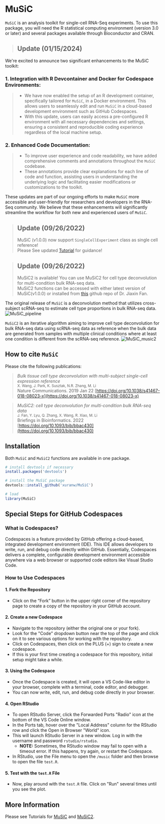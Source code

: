 MuSiC
=============================================
`MuSiC` is an analysis toolkit for single-cell RNA-Seq experiments. To use this package, you will need the R statistical computing environment (version 3.0 or later) and several packages available through Bioconductor and CRAN.

> ## Update (01/15/2024)
We're excited to announce two significant enhancements to the MuSiC toolkit:

### 1. Integration with R Devcontainer and Docker for Codespace Environments:
> - We have now enabled the setup of an R development container, specifically tailored for `MuSiC`, in a Docker environment. This allows users to seamlessly edit and run `MuSiC` in a cloud-based development environment such as GitHub Codespaces.
> - With this update, users can easily access a pre-configured R environment with all necessary dependencies and settings, ensuring a consistent and reproducible coding experience regardless of the local machine setup.

### 2. Enhanced Code Documentation:
> - To improve user experience and code readability, we have added comprehensive comments and annotations throughout the `MuSiC` codebase.
> - These annotations provide clear explanations for each line of code and function, assisting users in understanding the underlying logic and facilitating easier modifications or customizations to the toolkit.

These updates are part of our ongoing efforts to make `MuSiC` more accessible and user-friendly for researchers and developers in the RNA-Seq community. We believe that these enhancements will significantly streamline the workflow for both new and experienced users of `MuSiC`.

> ## Update (09/26/2022)
>  MuSiC (v1.0.0) now support `SingleCellExperiment` class as single cell reference!<br />
> Please See updated [Tutorial](http://xuranw.github.io/MuSiC/articles/MuSiC.html) for guidance!

> ## Update (09/26/2022)
> MuSiC2 is available! You can use MuSiC2 for cell type deconvolution for multi-condition bulk RNA-seq data. <br />
> MuSiC2 functions can be accessed with either latest version of MuSiC(v1.0.0) or installed from [this](https://github.com/Jiaxin-Fan/MuSiC2) github repo of Dr. Jiaxin Fan.

The original release of `MuSiC` is a deconvolution method that utilizes cross-subject scRNA-seq to estimate cell type proportions in bulk RNA-seq data.
![MuSiC\_pipeline](FigureMethod.jpg)

`MuSiC2` is an iterative algorithm aiming to improve cell type deconvolution for bulk RNA-seq data using scRNA-seq data as reference when the bulk data are generated from samples with multiple clinical conditions where at least one condition is different from the scRNA-seq reference.
![MuSiC\_music2](MuSiC2.jpg)


How to cite `MuSiC`
-------------------
Please cite the following publications:

> *Bulk tissue cell type deconvolution with multi-subject single-cell expression reference*<br />
> <small>X. Wang, J. Park, K. Susztak, N.R. Zhang, M. Li<br /></small>
> Nature Communications. 2019 Jan 22 [https://doi.org/10.1038/s41467-018-08023-x](https://doi.org/10.1038/s41467-018-08023-x) 

> *MuSiC2: cell type deconvolution for multi-condition bulk RNA-seq data*<br />
> <small>J. Fan, Y. Lyu, Q. Zhang, X. Wang, R. Xiao, M. Li<br /></small>
> Briefings in Bioinformatics. 2022 [https://doi.org/10.1093/bib/bbac430](https://doi.org/10.1093/bib/bbac430)


Installation
------------
Both `MuSiC` and `MuSiC2` functions are available in one package.
``` r
# install devtools if necessary
install.packages('devtools')

# install the MuSiC package
devtools::install_github('xuranw/MuSiC')

# load
library(MuSiC)
```
## Special Steps for GitHub Codespaces
### What is Codespaces?
Codespaces is a feature provided by GitHub offering a cloud-based, integrated development environment (IDE). This IDE allows developers to write, run, and debug code directly within GitHub. Essentially, Codespaces delivers a complete, configurable development environment accessible anywhere via a web browser or supported code editors like Visual Studio Code.

### How to Use Codespaces

#### 1. Fork the Repository
- Click on the “Fork” button in the upper right corner of the repository page to create a copy of the repository in your GitHub account.

#### 2. Create a new Codespace
- Navigate to the repository (either the original one or your fork).
- Look for the "Code" dropdown button near the top of the page and click on it to see various options for working with the repository.
- Click on Codespaces, then click on the PLUS (+) sign to create a new codespace.
- If this is your first time creating a codespace for this repository, initial setup might take a while.

#### 3. Using the Codespace
- Once the Codespace is created, it will open a VS Code-like editor in your browser, complete with a terminal, code editor, and debugger.
- You can now write, edit, run, and debug code directly in your browser.

#### 4. Open RStudio
- To open RStudio Server, click the Forwarded Ports "Radio" icon at the bottom of the VS Code Online window.
- In the Ports tab, hover over the "Local Address" column for the RStudio row and click the Open in Browser "World" icon.
- This will launch RStudio Server in a new window. Log in with the username and password `rstudio/rstudio`.
  - **NOTE:** Sometimes, the RStudio window may fail to open with a timeout error. If this happens, try again, or restart the Codespace.
- In RStudio, use the File menu to open the `/music` folder and then browse to open the file `test.R`.

#### 5. Test with the `test.R` File
- Now, play around with the `test.R` file. Click on "Run" several times until you see the plot.

More Information
-----------------
Please see Tutorials for [MuSiC](http://xuranw.github.io/MuSiC/articles/MuSiC.html) and [MuSiC2](http://xuranw.github.io/MuSiC/articles/pages/MuSiC2.html).
